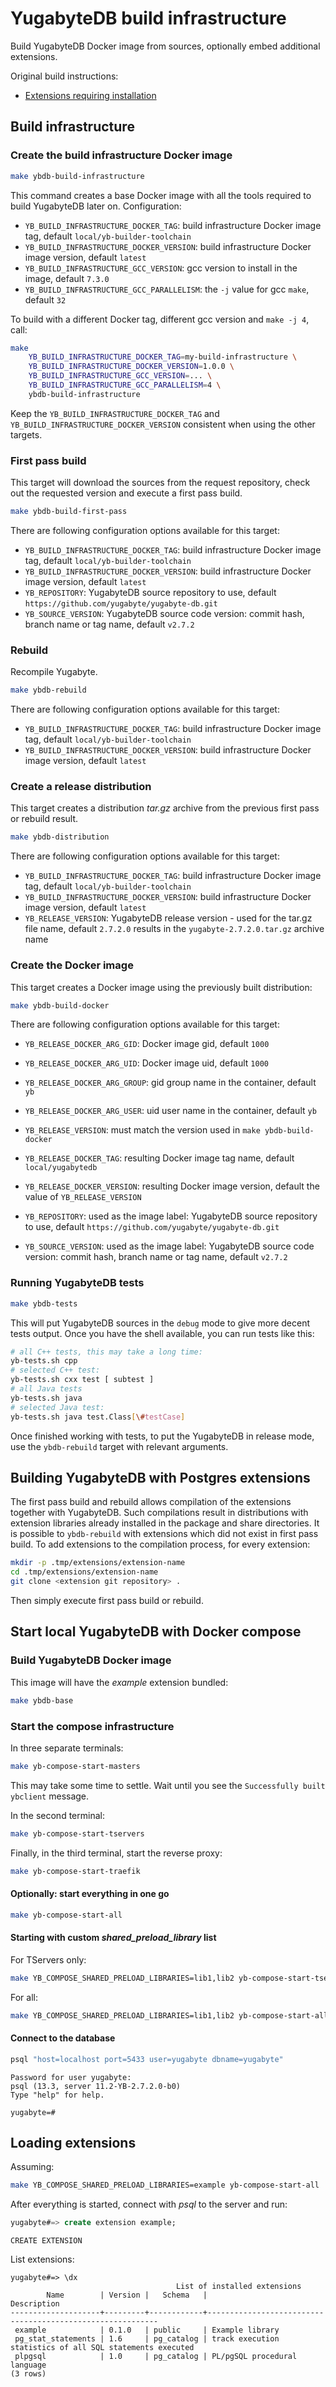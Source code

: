 # YugabyteDB build infrastructure

Build YugabyteDB Docker image from sources, optionally embed additional extensions.

Original build instructions:

- [Extensions requiring installation](https://docs.yugabyte.com/latest/api/ysql/extensions/#extensions-requiring-installation)

## Build infrastructure

### Create the build infrastructure Docker image

```sh
make ybdb-build-infrastructure
```

This command creates a base Docker image with all the tools required to build YugabyteDB later on. Configuration:

- `YB_BUILD_INFRASTRUCTURE_DOCKER_TAG`: build infrastructure Docker image tag, default `local/yb-builder-toolchain`
- `YB_BUILD_INFRASTRUCTURE_DOCKER_VERSION`: build infrastructure Docker image version, default `latest`
- `YB_BUILD_INFRASTRUCTURE_GCC_VERSION`: gcc version to install in the image, default `7.3.0`
- `YB_BUILD_INFRASTRUCTURE_GCC_PARALLELISM`: the `-j` value for gcc `make`, default `32`

To build with a different Docker tag, different gcc version and `make -j 4`, call:

```sh
make
    YB_BUILD_INFRASTRUCTURE_DOCKER_TAG=my-build-infrastructure \
    YB_BUILD_INFRASTRUCTURE_DOCKER_VERSION=1.0.0 \
    YB_BUILD_INFRASTRUCTURE_GCC_VERSION=... \
    YB_BUILD_INFRASTRUCTURE_GCC_PARALLELISM=4 \
    ybdb-build-infrastructure
```

Keep the `YB_BUILD_INFRASTRUCTURE_DOCKER_TAG` and `YB_BUILD_INFRASTRUCTURE_DOCKER_VERSION` consistent when using the other targets.

### First pass build

This target will download the sources from the request repository, check out the requested version and execute a first pass build.

```sh
make ybdb-build-first-pass
```

There are following configuration options available for this target:

- `YB_BUILD_INFRASTRUCTURE_DOCKER_TAG`: build infrastructure Docker image tag, default `local/yb-builder-toolchain`
- `YB_BUILD_INFRASTRUCTURE_DOCKER_VERSION`: build infrastructure Docker image version, default `latest`
- `YB_REPOSITORY`: YugabyteDB source repository to use, default `https://github.com/yugabyte/yugabyte-db.git`
- `YB_SOURCE_VERSION`: YugabyteDB source code version: commit hash, branch name or tag name, default `v2.7.2`

### Rebuild

Recompile Yugabyte.

```sh
make ybdb-rebuild
```

There are following configuration options available for this target:

- `YB_BUILD_INFRASTRUCTURE_DOCKER_TAG`: build infrastructure Docker image tag, default `local/yb-builder-toolchain`
- `YB_BUILD_INFRASTRUCTURE_DOCKER_VERSION`: build infrastructure Docker image version, default `latest`

### Create a release distribution

This target creates a distribution _tar.gz_ archive from the previous first pass or rebuild result.

```sh
make ybdb-distribution
```

There are following configuration options available for this target:

- `YB_BUILD_INFRASTRUCTURE_DOCKER_TAG`: build infrastructure Docker image tag, default `local/yb-builder-toolchain`
- `YB_BUILD_INFRASTRUCTURE_DOCKER_VERSION`: build infrastructure Docker image version, default `latest`
- `YB_RELEASE_VERSION`: YugabyteDB release version - used for the tar.gz file name, default `2.7.2.0` results in the `yugabyte-2.7.2.0.tar.gz` archive name

### Create the Docker image

This target creates a Docker image using the previously built distribution:

```sh
make ybdb-build-docker
```

There are following configuration options available for this target:

- `YB_RELEASE_DOCKER_ARG_GID`: Docker image gid, default `1000`
- `YB_RELEASE_DOCKER_ARG_UID`: Docker image uid, default `1000`
- `YB_RELEASE_DOCKER_ARG_GROUP`: gid group name in the container, default `yb`
- `YB_RELEASE_DOCKER_ARG_USER`: uid user name in the container, default `yb`
- `YB_RELEASE_VERSION`: must match the version used in `make ybdb-build-docker`
- `YB_RELEASE_DOCKER_TAG`: resulting Docker image tag name, default `local/yugabytedb`
- `YB_RELEASE_DOCKER_VERSION`: resulting Docker image version, default the value of `YB_RELEASE_VERSION`

- `YB_REPOSITORY`: used as the image label: YugabyteDB source repository to use, default `https://github.com/yugabyte/yugabyte-db.git`
- `YB_SOURCE_VERSION`: used as the image label: YugabyteDB source code version: commit hash, branch name or tag name, default `v2.7.2`

### Running YugabyteDB tests

```sh
make ybdb-tests
```

This will put YugabyteDB sources in the `debug` mode to give more decent tests output. Once you have the shell available, you can run tests like this:

```sh
# all C++ tests, this may take a long time:
yb-tests.sh cpp
# selected C++ test:
yb-tests.sh cxx test [ subtest ]
# all Java tests
yb-tests.sh java
# selected Java test:
yb-tests.sh java test.Class[\#testCase]
```

Once finished working with tests, to put the YugabyteDB in release mode, use the `ybdb-rebuild` target with relevant arguments.

## Building YugabyteDB with Postgres extensions

The first pass build and rebuild allows compilation of the extensions together with YugabyteDB. Such compilations result in distributions with extension libraries already installed in the package and share directories. It is possible to `ybdb-rebuild` with extensions which did not exist in first pass build. To add extensions to the compilation process, for every extension:

```sh
mkdir -p .tmp/extensions/extension-name
cd .tmp/extensions/extension-name
git clone <extension git repository> .
```

Then simply execute first pass build or rebuild.

## Start local YugabyteDB with Docker compose

### Build YugabyteDB Docker image

This image will have the _example_ extension bundled:

```sh
make ybdb-base
```

### Start the compose infrastructure

In three separate terminals:

```sh
make yb-compose-start-masters
```

This may take some time to settle. Wait until you see the `Successfully built ybclient` message.

In the second terminal:

```sh
make yb-compose-start-tservers
```

Finally, in the third terminal, start the reverse proxy:

```sh
make yb-compose-start-traefik
```

#### Optionally: start everything in one go

```sh
make yb-compose-start-all
```

#### Starting with custom _shared\_preload\_library_ list

For TServers only:

```sh
make YB_COMPOSE_SHARED_PRELOAD_LIBRARIES=lib1,lib2 yb-compose-start-tservers
```

For all:

```sh
make YB_COMPOSE_SHARED_PRELOAD_LIBRARIES=lib1,lib2 yb-compose-start-all
```

#### Connect to the database

```sh
psql "host=localhost port=5433 user=yugabyte dbname=yugabyte"
```

```
Password for user yugabyte:
psql (13.3, server 11.2-YB-2.7.2.0-b0)
Type "help" for help.

yugabyte=#
```

## Loading extensions

Assuming:

```sh
make YB_COMPOSE_SHARED_PRELOAD_LIBRARIES=example yb-compose-start-all
```

After everything is started, connect with _psql_ to the server and run:

```sql
yugabyte#=> create extension example;
```
```
CREATE EXTENSION
```

List extensions:

```
yugabyte#=> \dx
                                     List of installed extensions
        Name        | Version |   Schema   |                        Description
--------------------+---------+------------+-----------------------------------------------------------
 example            | 0.1.0   | public     | Example library
 pg_stat_statements | 1.6     | pg_catalog | track execution statistics of all SQL statements executed
 plpgsql            | 1.0     | pg_catalog | PL/pgSQL procedural language
(3 rows)

```
